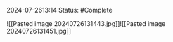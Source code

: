 2024-07-2613:14
Status: #Complete 

![[Pasted image 20240726131443.jpg]]![[Pasted image 20240726131451.jpg]]